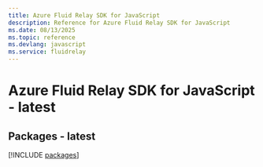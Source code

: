 ```yaml
---
title: Azure Fluid Relay SDK for JavaScript
description: Reference for Azure Fluid Relay SDK for JavaScript
ms.date: 08/13/2025
ms.topic: reference
ms.devlang: javascript
ms.service: fluidrelay
---
```

# Azure Fluid Relay SDK for JavaScript - latest
## Packages - latest
[!INCLUDE [packages](fluid-relay-index.md)]